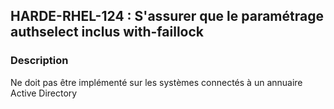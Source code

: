 ## HARDE-RHEL-124 : S'assurer que le paramétrage authselect inclus with-faillock

### Description

Ne doit pas être implémenté sur les systèmes connectés à un annuaire Active Directory

